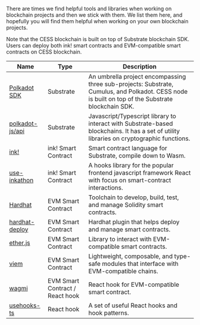 There are times we find helpful tools and libraries when working on blockchain projects and then we stick with them. We list them here, and hopefully you will find them helpful when working on your own blockchain projects.

Note that the CESS blockchain is built on top of Substrate blockchain SDK. Users can deploy both ink! smart contracts and EVM-compatible smart contracts on CESS blockchain.

| Name | Type | Description |
| ---- | -------- | ---------------------------|
| [Polkadot SDK](https://github.com/paritytech/polkadot-sdk) | Substrate | An umbrella project encompassing  three sub-projects: Substrate, Cumulus, and Polkadot. CESS node is built on top of the Substrate blockchain SDK. |
| [polkadot-js/api](https://polkadot.js.org/docs/api/) | Substrate | Javascript/Typescript library to interact with Substrate-based blockchains. It has a set of utility libraries on cryptographic functions. |
| [ink!](https://use.ink/) | ink! Smart Contract | Smart contract language for Substrate, compile down to Wasm. |
| [use-inkathon](https://use.ink/frontend/overview) | ink! Smart Contract | A hooks library for the popular frontend javascript framework React with focus on smart-contract interactions. |
| [Hardhat](https://hardhat.org/) | EVM Smart Contract | Toolchain to develop, build, test, and manage Solidity smart contracts. |
| [hardhat-deploy](https://github.com/wighawag/hardhat-deploy) | EVM Smart Contract | Hardhat plugin that helps deploy and manage smart contracts. |
| [ether.js](https://docs.ethers.org/v6/) | EVM Smart Contract | Library to interact with EVM-compatible smart contracts. |
| [viem](https://viem.sh/) | EVM Smart Contract | Lightweight, composable, and type-safe modules that interface with EVM-compatible chains. |
| [wagmi](https://wagmi.sh/) | EVM Smart Contract / React hook | React hook for EVM-compatible smart contract. |
| [usehooks-ts](https://usehooks-ts.com/) | React hook | A set of useful React hooks and hook patterns. |
